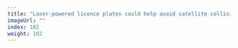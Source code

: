 ```yaml
---
title: "Laser-powered licence plates could help avoid satellite collisions"
imageUrl: ""
index: 102
weight: 102
---
```

